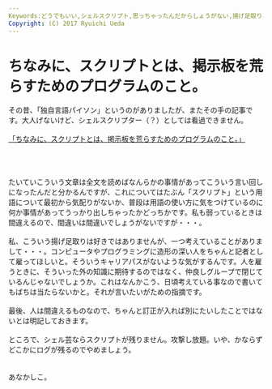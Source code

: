 ```yaml
---
Keywords:どうでもいい,シェルスクリプト,思っちゃったんだからしょうがない,揚げ足取りごめんなさい,頭の中だだ漏らし
Copyright: (C) 2017 Ryuichi Ueda
---
```


# ちなみに、スクリプトとは、掲示板を荒らすためのプログラムのこと。
その昔、「独自言語パイソン」というのがありましたが、またその手の記事です。大人げないけど、シェルスクリプター（？）としては看過できません。<br />
<br />
<a href="http://news.nicovideo.jp/watch/nw881581" target="_blank">「ちなみに、スクリプトとは、掲示板を荒らすためのプログラムのこと。」</a><br />
<br />
<!--more--><br />
<br />
たいていこういう文章は全文を読めばなんらかの事情があってこういう言い回しになったんだと分かるんですが、これについてはたぶん「スクリプト」という用語について最初から気配りがないか、普段は用語の使い方に気をつけているのに何か事情があってうっかり出しちゃったかどっちかです。私も弱っているときは間違えるので、間違いは間違いでしょうがないですが・・・。<br />
<br />
私、こういう揚げ足取りは好きではありませんが、一つ考えていることがありまして・・・。コンピュータやプログラミングに造形の深い人をちゃんと記者として雇ってほしいと。そういうキャリアパスがないような気がするんです。人を雇うときに、そういった外の知識に期待するのではなく、仲良しグループで閉じているんじゃないでしょうか。これはなんかこう、日頃考えている事なので書いてもばちは当たらないかと。それが言いたいがための指摘です。<br />
<br />
最後、人は間違えるものなので、ちゃんと訂正が入れば別にたいしたことではないとは明記しておきます。<br />
<br />
ところで、シェル芸ならスクリプトが残りません。攻撃し放題。いや、かならずどこかにログが残るのでやめましょう。<br />
<br />
<br />
あなかしこ。
